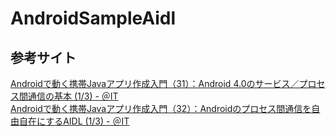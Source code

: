 # AndroidSampleAidl

## 参考サイト
[Androidで動く携帯Javaアプリ作成入門（31）：Android 4.0のサービス／プロセス間通信の基本 (1/3) - ＠IT](http://www.atmarkit.co.jp/ait/articles/1204/20/news140.html)  
[Androidで動く携帯Javaアプリ作成入門（32）：Androidのプロセス間通信を自由自在にするAIDL (1/3) - ＠IT](http://www.atmarkit.co.jp/ait/articles/1206/15/news124.html)  


